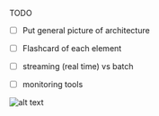 TODO

- [ ] Put general picture of architecture
- [ ] Flashcard of each element
- [ ] streaming (real time) vs batch 
- [ ] monitoring tools


![alt text](https://github.com/laurazh/interesting_stuff/blob/master/Data%20Engineering/Image/archi_example.png)
